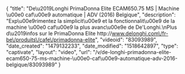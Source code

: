 {
    "title": "De\u2019Longhi PrimaDonna Elite ECAM650.75 MS | Machine \u00e0 caf\u00e9 automatique | ADV (2016) Belgique",
    "description": "Exp\u00e9rimentez la simplicit\u00e9 et la fonctionnalit\u00e9 de la machine \u00e0 caf\u00e9 la plus avanc\u00e9e de De'Longhi.\nPlus d\u2019infos sur le  PrimaDonna Elite  http:\/\/www.delonghi.com\/fr-be\/produits\/cafe\/primadonna-elite",
    "videoid": "83093989",
    "date_created": "1479132233",
    "date_modified": "1518642897",
    "type": "captivate",
    "layout": "video",
    "url": "\/v\/de-longhi-primadonna-elite-ecam650-75-ms-machine-\u00e0-caf\u00e9-automatique-adv-2016-belgique\/83093989"
}